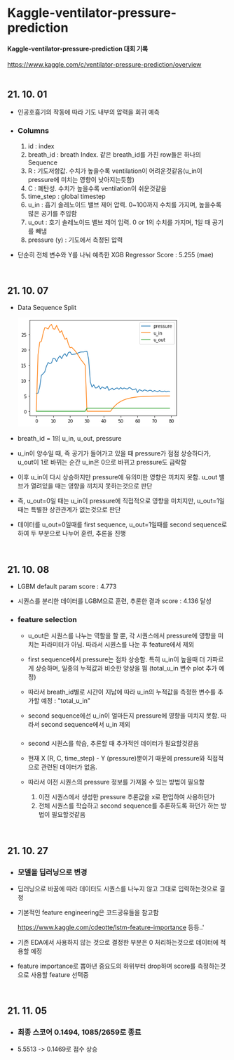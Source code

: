# Kaggle-ventilator-pressure-prediction
#### Kaggle-ventilator-pressure-prediction 대회 기록
<https://www.kaggle.com/c/ventilator-pressure-prediction/overview>
</br>
</br>

## 21. 10. 01

* 인공호흡기의 작동에 따라 기도 내부의 압력을 회귀 예측

* ### Columns

  1. id : index
  2. breath_id : breath Index. 같은 breath_id를 가진 row들은 하나의 Sequence
  3. R : 기도저항값. 수치가 높을수록 ventilation이 어려운것같음(u_in이 pressure에 미치는 영향이 낮아지는듯함)
  4. C : 폐탄성. 수치가 높을수록 ventilation이 쉬운것같음
  5. time_step : global timestep
  6. u_in : 흡기 솔레노이드 밸브 제어 압력. 0~100까지 수치를 가지며, 높을수록 많은 공기를 주입함
  7. u_out : 호기 솔레노이드 밸브 제어 입력. 0 or 1의 수치를 가지며, 1일 때 공기를 빼냄
  8. pressure (y) : 기도에서 측정된 압력

* 단순히 전체 변수와 Y를 나눠 예측한 XGB Regressor Score : 5.255 (mae)



</br>

## 21. 10. 07

* Data Sequence Split

  ![1.png](images/1.png)

* breath_id = 1의 u_in, u_out, pressure
* u_in이 양수일 때, 즉 공기가 들어가고 있을 때 pressure가 점점 상승하다가, u_out이 1로 바뀌는 순간 u_in은 0으로 바뀌고 pressure도 급락함
* 이후 u_in이 다시 상승하지만 pressure에 유의미한 영향은 끼치지 못함. u_out 밸브가 열려있을 때는 영향을 끼치지 못하는것으로 판단
* 즉, u_out=0일 때는 u_in이 pressure에 직접적으로 영향을 미치지만, u_out=1일 때는 특별한 상관관계가 없는것으로 판단
* 데이터를 u_out=0일때를 first sequence, u_out=1일때를 second sequence로 하여 두 부분으로 나누어 훈련, 추론을 진행



</br>

## 21. 10. 08

* LGBM default param score : 4.773

* 시퀀스를 분리한 데이터를 LGBM으로 훈련, 추론한 결과 score : 4.136 달성

* ### feature selection

  * u_out은 시퀀스를 나누는 역할을 할 뿐, 각 시퀀스에서 pressure에 영향을 미치는 파라미터가 아님. 따라서 시퀀스를 나눈 후 feature에서 제외

  * first sequence에서 pressure는 점차 상승함. 특히 u_in이 높을때 더 가파르게 상승하며, 일종의 누적값과 비슷한 양상을 띔 (total_u_in 변수 plot 추가 예정)

  * 따라서 breath_id별로 시간이 지남에 따라 u_in의 누적값을 측정한 변수를 추가할 예정 : "total_u_in"

  * second sequence에선 u_in이 얼마든지 pressure에 영향을 미치지 못함. 따라서 second sequence에서 u_in 제외

    ### 

  * second 시퀀스를 학습, 추론할 때 추가적인 데이터가 필요할것같음

  * 현재 X (R, C, time_step) - Y (pressure)뿐이기 때문에 pressure와 직접적으로 관련된 데이터가 없음.

  * 따라서 이전 시퀀스의 pressure 정보를 가져올 수 있는 방법이 필요함

    1. 이전 시퀀스에서 생성한 pressure 추론값을 x로 편입하여 사용하던가
    2. 전체 시퀀스를 학습하고 second sequence를 추론하도록 하던가 하는 방법이 필요할것같음



</br>

## 21. 10. 27

* ### 모델을 딥러닝으로 변경

* 딥러닝으로 바꿈에 따라 데이터도 시퀀스를 나누지 않고 그대로 입력하는것으로 결정

* 기본적인 feature engineering은 코드공유들을 참고함

  <https://www.kaggle.com/cdeotte/lstm-feature-importance> 등등..'

* 기존 EDA에서 사용하지 않는 것으로 결정한 부분은 0 처리하는것으로 데이터에 적용할 예정

* feature importance로 뽑아낸 중요도의 하위부터 drop하며 score를 측정하는것으로 사용할 feature 선택중


</br>

## 21. 11. 05

* ### 최종 스코어 0.1494, 1085/2659로 종료

* 5.5513 -> 0.1469로 점수 상승
